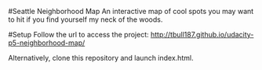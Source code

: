 #Seattle Neighborhood Map
An interactive map of cool spots you may want to hit if you find yourself my neck of the woods.

#Setup
Follow the url to access the project: http://tbull187.github.io/udacity-p5-neighborhood-map/

Alternatively, clone this repository and launch index.html.